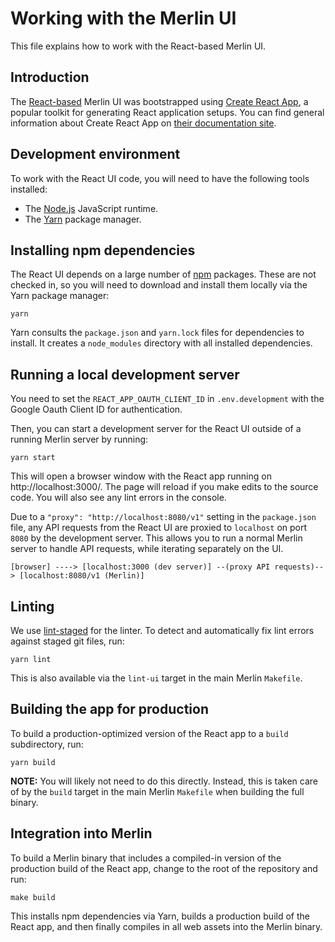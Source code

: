# Working with the Merlin UI

This file explains how to work with the React-based Merlin UI.

## Introduction

The [React-based](https://reactjs.org/) Merlin UI was bootstrapped using [Create React App](https://github.com/facebook/create-react-app), a popular toolkit for generating React application setups. You can find general information about Create React App on [their documentation site](https://create-react-app.dev/).

## Development environment

To work with the React UI code, you will need to have the following tools installed:

- The [Node.js](https://nodejs.org/) JavaScript runtime.
- The [Yarn](https://yarnpkg.com/) package manager.

## Installing npm dependencies

The React UI depends on a large number of [npm](https://www.npmjs.com/) packages. These are not checked in, so you will need to download and install them locally via the Yarn package manager:

    yarn

Yarn consults the `package.json` and `yarn.lock` files for dependencies to install. It creates a `node_modules` directory with all installed dependencies.

## Running a local development server

You need to set the `REACT_APP_OAUTH_CLIENT_ID` in `.env.development` with the Google Oauth Client ID for authentication.

Then, you can start a development server for the React UI outside of a running Merlin server by running:

    yarn start

This will open a browser window with the React app running on http://localhost:3000/. The page will reload if you make edits to the source code. You will also see any lint errors in the console.

Due to a `"proxy": "http://localhost:8080/v1"` setting in the `package.json` file, any API requests from the React UI are proxied to `localhost` on port `8080` by the development server. This allows you to run a normal Merlin server to handle API requests, while iterating separately on the UI.

    [browser] ----> [localhost:3000 (dev server)] --(proxy API requests)--> [localhost:8080/v1 (Merlin)]

## Linting

We use [lint-staged](https://github.com/okonet/lint-staged) for the linter. To detect and automatically fix lint errors against staged git files, run:

    yarn lint

This is also available via the `lint-ui` target in the main Merlin `Makefile`.

## Building the app for production

To build a production-optimized version of the React app to a `build` subdirectory, run:

    yarn build

**NOTE:** You will likely not need to do this directly. Instead, this is taken care of by the `build` target in the main Merlin `Makefile` when building the full binary.

## Integration into Merlin

To build a Merlin binary that includes a compiled-in version of the production build of the React app, change to the root of the repository and run:

    make build

This installs npm dependencies via Yarn, builds a production build of the React app, and then finally compiles in all web assets into the Merlin binary.
